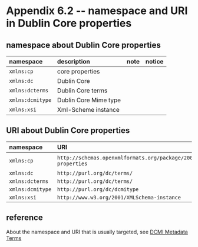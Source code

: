# Appendix 6.2 -- namespace and URI in Dublin Core properties
## namespace about Dublin Core properties
| namespace | description | note | notice |
| :-- | :-- | :-- | :-- |
| `xmlns:cp` | core properties | | |
| `xmlns:dc` | Dublin Core | | |
| `xmlns:dcterms` | Dublin Core terms | | |
| `xmlns:dcmitype` | Dublin Core Mime type | | |
| `xmlns:xsi` | Xml-Scheme instance | | |

## URI about Dublin Core properties
| namespace | URI | description | note | notice |
| :-- | :-- | :-- | :-- | :-- |
| `xmlns:cp` | `http://schemas.openxmlformats.org/package/2006/metadata/core-properties` | core properties | | |
| `xmlns:dc` | `http://purl.org/dc/terms/` | | |
| `xmlns:dcterms` | `http://purl.org/dc/terms/` | | |
| `xmlns:dcmitype` | `http://purl.org/dc/dcmitype` | | |
| `xmlns:xsi` | `http://www.w3.org/2001/XMLSchema-instance` | | |

## reference
About the namespace and URI that is usually targeted, see [DCMI Metadata Terms](https://www.dublincore.org/specifications/dublin-core/dcmi-terms/)
